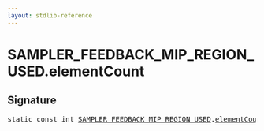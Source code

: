 ```yaml
---
layout: stdlib-reference
---
```


# SAMPLER_FEEDBACK_MIP_REGION_USED.elementCount

## Signature
<pre>
<span class='code_keyword'>static</span> <span class='code_keyword'>const</span> <span class="code_keyword">int</span> <a href="../types/sampler_feedback_mip_region_used-012345689abcdefhijlmnopqstuv/index.html" class="code_type">SAMPLER_FEEDBACK_MIP_REGION_USED</a>.<a href="elementcount-7.html" class="code_var">elementCount</a> = 1;
</pre>

